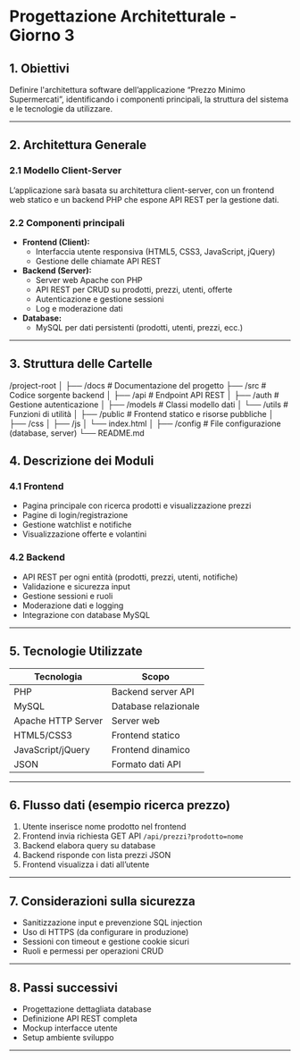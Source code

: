 # Progettazione Architetturale - Giorno 3

## 1. Obiettivi
Definire l'architettura software dell’applicazione “Prezzo Minimo Supermercati”, identificando i componenti principali, la struttura del sistema e le tecnologie da utilizzare.

---

## 2. Architettura Generale

### 2.1 Modello Client-Server  
L’applicazione sarà basata su architettura client-server, con un frontend web statico e un backend PHP che espone API REST per la gestione dati.

### 2.2 Componenti principali  
- **Frontend (Client):**  
  - Interfaccia utente responsiva (HTML5, CSS3, JavaScript, jQuery)  
  - Gestione delle chiamate API REST  
- **Backend (Server):**  
  - Server web Apache con PHP  
  - API REST per CRUD su prodotti, prezzi, utenti, offerte  
  - Autenticazione e gestione sessioni  
  - Log e moderazione dati  
- **Database:**  
  - MySQL per dati persistenti (prodotti, utenti, prezzi, ecc.)

---

## 3. Struttura delle Cartelle
/project-root
│
├── /docs # Documentazione del progetto
├── /src # Codice sorgente backend
│ ├── /api # Endpoint API REST
│ ├── /auth # Gestione autenticazione
│ ├── /models # Classi modello dati
│ └── /utils # Funzioni di utilità
│
├── /public # Frontend statico e risorse pubbliche
│ ├── /css
│ ├── /js
│ └── index.html
│
├── /config # File configurazione (database, server)
└── README.md

## 4. Descrizione dei Moduli

### 4.1 Frontend  
- Pagina principale con ricerca prodotti e visualizzazione prezzi  
- Pagine di login/registrazione  
- Gestione watchlist e notifiche  
- Visualizzazione offerte e volantini  

### 4.2 Backend  
- API REST per ogni entità (prodotti, prezzi, utenti, notifiche)  
- Validazione e sicurezza input  
- Gestione sessioni e ruoli  
- Moderazione dati e logging  
- Integrazione con database MySQL  

---

## 5. Tecnologie Utilizzate

| Tecnologia       | Scopo                     |
|------------------|---------------------------|
| PHP              | Backend server API        |
| MySQL            | Database relazionale      |
| Apache HTTP Server| Server web                |
| HTML5/CSS3       | Frontend statico          |
| JavaScript/jQuery| Frontend dinamico         |
| JSON             | Formato dati API          |

---

## 6. Flusso dati (esempio ricerca prezzo)

1. Utente inserisce nome prodotto nel frontend  
2. Frontend invia richiesta GET API `/api/prezzi?prodotto=nome`  
3. Backend elabora query su database  
4. Backend risponde con lista prezzi JSON  
5. Frontend visualizza i dati all’utente  

---

## 7. Considerazioni sulla sicurezza

- Sanitizzazione input e prevenzione SQL injection  
- Uso di HTTPS (da configurare in produzione)  
- Sessioni con timeout e gestione cookie sicuri  
- Ruoli e permessi per operazioni CRUD  

---

## 8. Passi successivi

- Progettazione dettagliata database  
- Definizione API REST completa  
- Mockup interfacce utente  
- Setup ambiente sviluppo  

---


